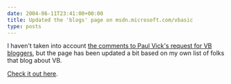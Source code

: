 ```yaml
---
date: 2004-06-11T23:41:00+00:00
title: Updated the 'blogs' page on msdn.microsoft.com/vbasic
type: posts
---
```

I haven't taken into account [the comments to Paul Vick's request for VB bloggers](https://www.panopticoncentral.net/archive/2004/06/01/1123.aspx), but the page has been updated a bit based on my own list of folks that blog about VB.

[Check it out here](https://msdn.microsoft.com/vbasic/community/blogs/default.aspx).
